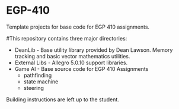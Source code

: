 # EGP-410
 Template projects for base code for EGP 410 assignments.
 
#This repository contains three major directories:
  * DeanLib - Base utility library provided by Dean Lawson. Memory tracking and basic vector mathematics utilities.
  * External Libs - Allegro 5.0.10 support libraries.
  * Game AI - Base source code for EGP 410 Assignments
    * pathfinding
    * state machine
    * steering
 
Building instructions are left up to the student. 
